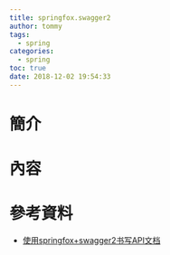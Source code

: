 ```yaml
---
title: springfox.swagger2
author: tommy
tags:
  - spring
categories:
  - spring
toc: true
date: 2018-12-02 19:54:33
---
```


# 簡介



<!--more-->
# 內容


# 參考資料
- [使用springfox+swagger2书写API文档](https://blog.csdn.net/u012476983/article/details/54090423)

